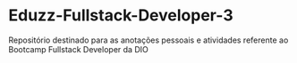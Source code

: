 # Eduzz-Fullstack-Developer-3
Repositório destinado para as anotações pessoais e atividades referente ao Bootcamp Fullstack Developer da DIO
